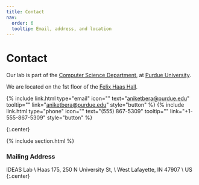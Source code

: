 ```yaml
---
title: Contact
nav:
  order: 6
  tooltip: Email, address, and location
---
```


# <i class="fas fa-envelope"></i>Contact

Our lab is part of the [Computer Science Department](https://www.cs.purdue.edu/), at [Purdue University](https://www.purdue.edu/).

We are located on the 1st floor of the [Felix Haas Hall](https://www.cs.purdue.edu/resources/haas.html).

{%
  include link.html
  type="email"
  icon=""
  text="aniketbera@purdue.edu"
  tooltip=""
  link="aniketbera@purdue.edu"
  style="button"
%}
{%
  include link.html
  type="phone"
  icon=""
  text="(555) 867-5309"
  tooltip=""
  link="+1-555-867-5309"
  style="button"
%}
<!-- {%
  include link.html
  type="address"
  icon=""
  text="Google Maps"
  tooltip="Our location on Google Maps for easy navigation"
  link="https://www.google.com/maps/place/That+St+%26+The+Other+St,+Porters+Lake,+NS+B3E+1H3,+Canada/@44.7389237,-63.3033296,20.78z/data=!4m5!3m4!1s0x4b5a31023bb02565:0xb9505694e83a53d7!8m2!3d44.7389353!4d-63.3030828"
  style="button"
%} -->
{:.center}

{% include section.html %}

### <i class="fas fa-mail-bulk"></i>Mailing Address

IDEAS Lab \\
Haas 175, 250 N University St, \\
West Lafayette, IN 47907 \\
US
{:.center}

<!-- {% capture col1 %}
{%
  include figure.html
  image="images/photo.jpg"
  caption="The Center for Wit and Sagacity"
%}
{% endcapture %}
{% capture col2 %}
{%
  include figure.html
  image="images/photo.jpg"
  caption="Department of Metaphor"
%}
{% endcapture %}
{% include two-col.html col1=col1 col2=col2 %} -->
